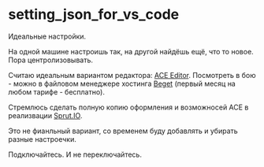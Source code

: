 # setting_json_for_vs_code
Идеальные настройки.

На одной машине настроишь так, на другой найдёшь ещё, что то новое. Пора центролизовывать. 

Считаю идеальным вариантом редактора: [ACE Editor](https://ace.c9.io/). Посмотреть в бою - можно в файловом менеджере хостинга [Beget](https://beget.com/p1718710) (первый месяц на любом тарифе - бесплатно).

Стремлюсь сделать полную копию оформления и возможносей ACE в реализвации [Sprut.IO](https://sprut.io/ru/).

Это не фианльный вариант, со временем буду добавлять и убирать разные настроечки.

Подключайтесь. И не переключайтесь.
